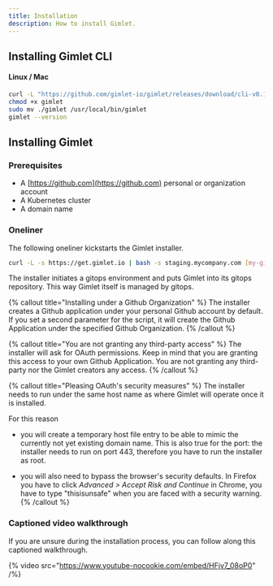```yaml
---
title: Installation
description: How to install Gimlet.
---
```


## Installing Gimlet CLI

#### Linux / Mac

```bash
curl -L "https://github.com/gimlet-io/gimlet/releases/download/cli-v0.16.0/gimlet-$(uname)-$(uname -m)" -o gimlet
chmod +x gimlet
sudo mv ./gimlet /usr/local/bin/gimlet
gimlet --version
```

## Installing Gimlet

### Prerequisites

- A [https://github.com](https://github.com) personal or organization account
- A Kubernetes cluster
- A domain name

### Oneliner

The following oneliner kickstarts the Gimlet installer.

```bash
curl -L -s https://get.gimlet.io | bash -s staging.mycompany.com [my-github-org]
```

The installer initiates a gitops environment and puts Gimlet into its gitops repository. This way Gimlet itself is managed by gitops.

{% callout title="Installing under a Github Organization" %}
The installer creates a Github application under your personal Github account by default. If you set a second parameter for the script, it will create the Github Application under the specified Github Organization.
{% /callout %}

{% callout title="You are not granting any third-party access" %}
The installer will ask for OAuth permissions. Keep in mind that you are granting this access to your own Github Application. You are not granting any third-party nor the Gimlet creators any access.
{% /callout %}

{% callout title="Pleasing OAuth's security measures" %}
The installer needs to run under the same host name as where Gimlet will operate once it is installed.

For this reason

- you will create a temporary host file entry to be able to mimic the currently not yet existing domain name.
This is also true for the port: the installer needs to run on port 443, therefore you have to run the installer as root.

- you will also need to bypass the browser's security defaults. In Firefox you have to click *Advanced > Accept Risk and Continue* in Chrome, you have to type "thisisunsafe" when you are faced with a security warning.
{% /callout %}

### Captioned video walkthrough

If you are unsure during the installation process, you can follow along this captioned walkthrough.

{% video src="https://www.youtube-nocookie.com/embed/HFjv7_08oP0" /%}
